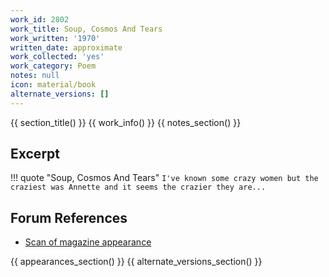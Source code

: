 ```yaml
---
work_id: 2802
work_title: Soup, Cosmos And Tears
work_written: '1970'
written_date: approximate
work_collected: 'yes'
work_category: Poem
notes: null
icon: material/book
alternate_versions: []
---
```


{{ section_title() }}
{{ work_info() }}
{{ notes_section() }}
## Excerpt
!!! quote "Soup, Cosmos And Tears"
    ```
    I've known some crazy women
    but the craziest was
    Annette
    and it seems the crazier they are...
    ```

## Forum References
- [Scan of magazine appearance](https://bukowskiforum.com/showthread.php?t=2515)

{{ appearances_section() }}
{{ alternate_versions_section() }}